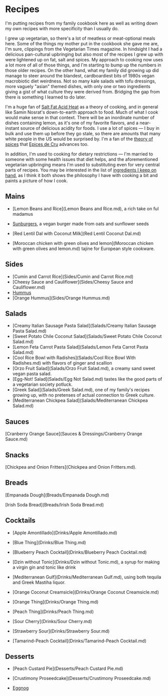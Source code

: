 # Recipes

I'm putting recipes from my family cookbook here as well as writing down my own recipes with more specificity than I usually do. 

I grew up vegetarian, so there's a lot of meatless or meat-optional meals here. Some of the things my mother put in the cookbook she gave me are, I'm sure, clippings from the Vegetarian Times magazine. In hindsight I had a delicious pan-cultural upbringing but also most of the recipes I grew up with were lightened up on fat, salt and spices. My approach to cooking now uses a lot more of all of those things, and I'm starting to bump up the numbers in those older recipes. On the other hand, what my family did growing up did manage to steer around the blandest, cardboardiest bits of 1980s vegan macrobiotic diet weirdness. Not so many kale salads with tofu dressings, more vaguely "asian" themed dishes, with only one or two ingredients giving a gist of what culture they were derived from. Bridging the gap from there is something I learned to do later.

 I'm a huge fan of [Salt Fat Acid Heat](https://www.saltfatacidheat.com/) as a theory of cooking, and in general like Samin Nosrat's down-to-earth approach to food. Much of what I cook would make sense in that context. There will be an inordinate number of dishes containing lemon, as it's one of my favorite flavors, and a near-instant source of delicious acidity for foods. I use a lot of spices — I buy in bulk and use them up before they go stale, so there are amounts that many white people in the US would be surprised by. I'm a fan of the [theory of spices](https://epicesdecru.com/products/livres/the-golden-rules-of-spices) that [Epices de Cru](https://epicesdecru.com/) advances too. 

In addition, I'm used to cooking for dietary restrictions — I'm married to someone with some health issues that diet helps, and the aforementioned vegetarian upbringing means I'm used to substituting even for very central parts of recipes. You may be interested in the list of [ingredients I keep on hand](Ingredients.md), as I think it both shows the philosophy I have with cooking a bit and paints a picture of how I cook.

## Mains

- [Lemon Beans and Rice](Lemon Beans and Rice.md), a rich take on ful madamus

- [Sunburgers](Sunburgers.md), a vegan burger made from oats and sunflower seeds

- [Red Lentil Dal with Coconut Milk](Red Lentil Coconut Dal.md)

- [Moroccan chicken with green olives and lemon](Moroccan chicken with green olives and lemon.md) tajine for European style cookware.

## Sides

- [Cumin and Carrot Rice](Sides/Cumin and Carrot Rice.md)
- [Cheesy Sauce and Cauliflower](Sides/Cheesy Sauce and Cauliflower.md)
- [Hummus](Sides/Hummus.md)
- [Orange Hummus](Sides/Orange Hummus.md)

## Salads

- [Creamy Italian Sausage Pasta Salad](Salads/Creamy Italian Sausage Pasta Salad.md)
- [Sweet Potato Chile Coconut Salad](Salads/Sweet Potato Chile Coconut Salad.md)
- [Lemon Feta Carrot Pasta Salad](Salads/Lemon Feta Carrot Pasta Salad.md)
- [Cool Rice Bowl with Radishes](Salads/Cool Rice Bowl With Radishes.md) with flavors of ginger and scallion
- [Orzo Fruit Salad](Salads/Orzo Fruit Salad.md), a creamy sand sweet vegan pasta salad.
- [Egg-Not! Salad](Salads/Egg Not Salad.md) tastes like the good parts of a vegetarian society potluck.
- [Greek Salad](Salads/Greek Salad.md), one of my family's recipes growing up, with no pretenses of actual connection to Greek culture.
- [Mediterranean Chickpea Salad](Salads/Mediterranean Chickpea Salad.md)

## Sauces

[Cranberry Orange Sauce](Sauces & Dressings/Cranberry Orange Sauce.md)

## Snacks

[Chickpea and Onion Fritters](Chickpea and Onion Fritters.md).

## Breads

[Empanada Dough](Breads/Empanada Dough.md)

[Irish Soda Bread](Breads/Irish Soda Bread.md)

## Cocktails

- [Apple Amontillado](Drinks/Apple Amontillado.md)

- [Blue Thing](Drinks/Blue Thing.md)

- [Blueberry Peach Cocktail](Drinks/Blueberry Peach Cocktail.md)

- [Dzin without Tonic](Drinks/Dzin without Tonic.md), a syrup for making a
  virgin gin and tonic like drink

- [Mediterranean Gulf](Drinks/Mediterranean Gulf.md), using both tequila and
  Greek Mastiha liquor.

- [Orange Coconut Creamsicle](Drinks/Orange Coconut Creamsicle.md)

- [Orange Thing](Drinks/Orange Thing.md)

- [Peach Thing](Drinks/Peach Thing.md)

- [Sour Cherry](Drinks/Sour Cherry.md)

- [Strawberry Sour](Drinks/Strawberry Sour.md)

- [Tamarind-Peach Cocktail](Drinks/Tamarind-Peach Cocktail.md)

## Desserts

- [Peach Custard Pie](Desserts/Peach Custard Pie.md)

- [Crustimony Proseedcake](Desserts/Crustimony Proseedcake.md)

- [Eggnog](Desserts/Eggnog.md)
